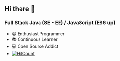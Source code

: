 ## Hi there 👋

### Full Stack Java (SE - EE) / JavaScript (ES6 up)
- 😁 Enthusiast Programmer
- 📚 Continuous Learner
- 💻 Open Source Addict
- [![HitCount](http://hits.dwyl.com/aymen94/https://githubcom/aymen94/aymen94.svg)](http://hits.dwyl.com/aymen94/https://githubcom/aymen94/aymen94)

